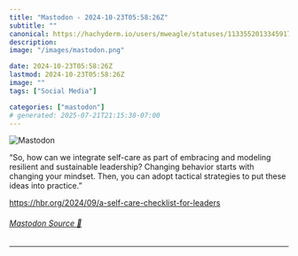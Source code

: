 ```yaml
---
title: "Mastodon - 2024-10-23T05:58:26Z"
subtitle: ""
canonical: https://hachyderm.io/users/mweagle/statuses/113355201334591743
description:
image: "/images/mastodon.png"

date: 2024-10-23T05:58:26Z
lastmod: 2024-10-23T05:58:26Z
image: ""
tags: ["Social Media"]

categories: ["mastodon"]
# generated: 2025-07-21T21:15:38-07:00
---
```

![Mastodon](/images/mastodon.png)

<p>“So, how can we integrate self-care as part of embracing and modeling resilient and sustainable leadership? Changing behavior starts with changing your mindset. Then, you can adopt tactical strategies to put these ideas into practice.”</p><p><a href="https://hbr.org/2024/09/a-self-care-checklist-for-leaders" target="_blank" rel="nofollow noopener noreferrer" translate="no"><span class="invisible">https://</span><span class="ellipsis">hbr.org/2024/09/a-self-care-ch</span><span class="invisible">ecklist-for-leaders</span></a></p>


###### [Mastodon Source 🐘](https://hachyderm.io/@mweagle/113355201334591743)

___
